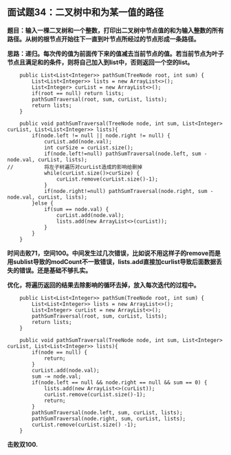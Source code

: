 ## 面试题34：二叉树中和为某一值的路径
**题目：输入一棵二叉树和一个整数，打印出二叉树中节点值的和为输入整数的所有路径。从树的根节点开始往下一直到叶节点所经过的节点形成一条路径。**

**思路：递归。每次传的值为前面传下来的值减去当前节点的值。若当前节点为叶子节点且满足和的条件，则将自己加入到list中，否则返回一个空的list。**
```
	public List<List<Integer>> pathSum(TreeNode root, int sum) {
		List<List<Integer>> lists = new ArrayList<>();
		List<Integer> curList = new ArrayList<>();
		if(root == null) return lists;
		pathSumTraversal(root, sum, curList, lists);
		return lists;
    }
	
	public void pathSumTraversal(TreeNode node, int sum, List<Integer> curList, List<List<Integer>> lists){
		if(node.left != null || node.right != null) {
			curList.add(node.val);
			int curSize = curList.size();
			if(node.left!=null) pathSumTraversal(node.left, sum - node.val, curList, lists);
//			将左子树遍历对curList造成的影响给删掉
			while(curList.size()>curSize) {
				curList.remove(curList.size()-1);
			}
			if(node.right!=null) pathSumTraversal(node.right, sum - node.val, curList, lists);
		}else {
			if(sum == node.val) {
				curList.add(node.val);
				lists.add(new ArrayList<>(curList));
			}
		}
	}
```
**时间击败71，空间100。中间发生过几次错误，比如说不用这样子的remove而是用sublist导致的modCount不一致错误，lists.add直接加curlist导致后面数据丢失的错误。还是基础不够扎实。**

**优化，将遍历返回的结果去除影响的循环去掉，放入每次迭代的过程中。**
```
	public List<List<Integer>> pathSum(TreeNode root, int sum) {
		List<List<Integer>> lists = new ArrayList<>();
		List<Integer> curList = new ArrayList<>();
		pathSumTraversal(root, sum, curList, lists);
		return lists;
    }
	
	public void pathSumTraversal(TreeNode node, int sum, List<Integer> curList, List<List<Integer>> lists){
		if(node == null) {
			return;
		}
		curList.add(node.val);
		sum -= node.val;
		if(node.left == null && node.right == null && sum == 0) {
			lists.add(new ArrayList<>(curList));
			curList.remove(curList.size()-1);
			return;
		}
		pathSumTraversal(node.left, sum, curList, lists);
		pathSumTraversal(node.right, sum, curList, lists);
		curList.remove(curList.size() -1);
	}
```
**击败双100.**